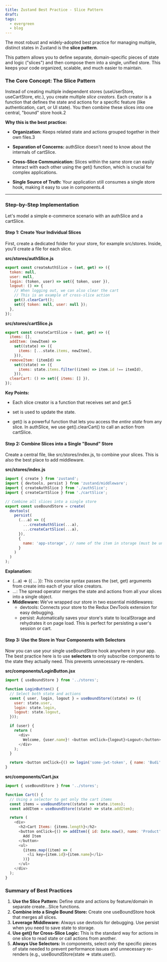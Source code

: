 ```yaml
---
title: Zustand Best Practice - Slice Pattern
draft: 
tags:
  - evergreen
  - blog
---
```



The most robust and widely-adopted best practice for managing multiple, distinct states in Zustand is the **slice pattern**.

This pattern allows you to define separate, domain-specific pieces of state and logic ("slices") and then compose them into a single, unified store. This keeps your code organized, scalable, and much easier to maintain.

### **The Core Concept: The Slice Pattern**

Instead of creating multiple independent stores (useUserStore, useCartStore, etc.), you create multiple *slice creators*. Each creator is a function that defines the state and actions for a specific feature (like authentication, cart, or UI state). You then combine these slices into one central, "bound" store hook.2

**Why this is the best practice:**

* **Organization:** Keeps related state and actions grouped together in their own files.3

* **Separation of Concerns:** authSlice doesn't need to know about the internals of cartSlice.  
* **Cross-Slice Communication:** Slices within the same store can easily interact with each other using the get() function, which is crucial for complex applications.  
* **Single Source of Truth:** Your application still consumes a single store hook, making it easy to use in components.4

---

### **Step-by-Step Implementation**

Let's model a simple e-commerce scenario with an authSlice and a cartSlice.

#### **Step 1: Create Your Individual Slices**

First, create a dedicated folder for your store, for example src/stores. Inside, you'll create a file for each slice.

**src/stores/authSlice.js**

```javascript
export const createAuthSlice = (set, get) => ({
  token: null,
  user: null,
  login: (token, user) => set({ token, user }),
  logout: () => {
    // When logging out, we can also clear the cart
    // This is an example of cross-slice action
    get().clearCart(); 
    set({ token: null, user: null });
  },
});
```


**src/stores/cartSlice.js**
```javascript
export const createCartSlice = (set, get) => ({
  items: [],
  addItem: (newItem) =>
    set((state) => ({
      items: [...state.items, newItem],
    })),
  removeItem: (itemId) =>
    set((state) => ({
      items: state.items.filter((item) => item.id !== itemId),
    })),
  clearCart: () => set({ items: [] }),
});
```

**Key Points:**

* Each slice creator is a function that receives set and get.5

* set is used to update the state.  
* get() is a powerful function that lets you access the *entire state* from any slice. In authSlice, we use get().clearCart() to call an action from cartSlice.

#### **Step 2: Combine Slices into a Single "Bound" Store**

Create a central file, like src/stores/index.js, to combine your slices. This is also the best place to add middleware.

**src/stores/index.js**
```javascript
import { create } from 'zustand';
import { devtools, persist } from 'zustand/middleware';
import { createAuthSlice } from './authSlice';
import { createCartSlice } from './cartSlice';

// Combine all slices into a single store
export const useBoundStore = create(
  devtools(
    persist(
      (...a) => ({
        ...createAuthSlice(...a),
        ...createCartSlice(...a),
      }),
      {
        name: 'app-storage', // name of the item in storage (must be unique)
      }
    )
  )
);
```

**Explanation:**

* (...a) \=\> ({ ... }): This concise syntax passes the (set, get) arguments from create into each of your slice creators.  
* ...: The spread operator merges the state and actions from all your slices into a single object.  
* **Middleware:** We've wrapped our store in two essential middlewares:  
  * devtools: Connects your store to the Redux DevTools extension for easy debugging.  
  * persist: Automatically saves your store's state to localStorage and rehydrates it on page load. This is perfect for persisting a user's session or cart.

#### **Step 3: Use the Store in Your Components with Selectors**

Now you can use your single useBoundStore hook anywhere in your app. The best practice here is to use **selectors** to only subscribe components to the state they actually need. This prevents unnecessary re-renders.

**src/components/LoginButton.jsx**
```javascript
import { useBoundStore } from '../stores';

function LoginButton() {
  // Select both state and actions
  const { user, login, logout } = useBoundStore((state) => ({
    user: state.user,
    login: state.login,
    logout: state.logout,
  }));

  if (user) {
    return (
      <div>
        Welcome, {user.name}! <button onClick={logout}>Logout</button>
      </div>
    );
  }

  return <button onClick={() => login('some-jwt-token', { name: 'Budi' })}>Login</button>;
}
```

**src/components/Cart.jsx**
```javascript
import { useBoundStore } from '../stores';

function Cart() {
  // Using a selector to get only the cart items
  const items = useBoundStore((state) => state.items);
  const addItem = useBoundStore((state) => state.addItem);

  return (
    <div>
      <h2>Cart Items: {items.length}</h2>
      <button onClick={() => addItem({ id: Date.now(), name: 'Product' })}>
        Add Item
      </button>
      <ul>
        {items.map((item) => (
          <li key={item.id}>{item.name}</li>
        ))}
      </ul>
    </div>
  );
}
```


### **Summary of Best Practices**

1. **Use the Slice Pattern:** Define state and actions by feature/domain in separate create...Slice functions.  
2. **Combine into a Single Bound Store:** Create one useBoundStore hook that merges all slices.  
3. **Leverage Middleware:** Always use devtools for debugging. Use persist when you need to save state to storage.  
4. **Use get() for Cross-Slice Logic:** This is the standard way for actions in one slice to read state or call actions from another.  
5. **Always Use Selectors:** In components, select only the specific pieces of state needed to prevent performance issues and unnecessary re-renders (e.g., useBoundStore(state \=\> state.user)).